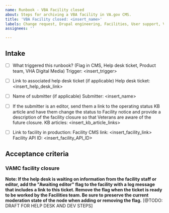 ```yaml
---
name: Runbook - VBA Facility closed
about: Steps for archiving a VBA facility in VA.gov CMS.
title: 'VBA Facility closed: <insert_name>'
labels: Change request, Drupal engineering, Facilities, User support, VA.gov frontend, VBA
assignees: ''

---
```


## Intake
- [ ] What triggered this runbook? (Flag in CMS, Help desk ticket, Product team, VHA Digital Media)
Trigger: <insert_trigger>

- [ ] Link to associated help desk ticket (if applicable)
Help desk ticket: <insert_help_desk_link>

- [ ] Name of submitter (if applicable)
Submitter: <insert_name>

- [ ] If the submitter is an editor, send them a link to the operating status KB article and have them change the status to Facility notice and provide a description of the facility closure so that Veterans are aware of the future closure.
KB articles: <insert_kb_article_links>

- [ ] Link to facility in production:
Facility CMS link: <insert_facility_link>
Facility API ID: <insert_facility_API_ID>

## Acceptance criteria

### VAMC facility closure
**Note: If the help desk is waiting on information from the facility staff or editor, add the "Awaiting editor" flag to the facility with a log message that includes a link to this ticket. Remove the flag when the ticket is ready to be worked by the Facilities team. Be sure to preserve the current moderation state of the node when adding or removing the flag.**
[@TODO: DRAFT FOR HELP DESK AND DEV STEPS]
